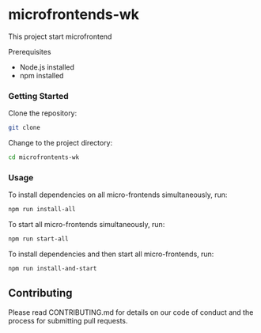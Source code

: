 # microfrontends-wk

This project start microfrontend

Prerequisites
- Node.js installed
- npm installed

### Getting Started
Clone the repository:
```bash
git clone 
```
Change to the project directory:
```sh
cd microfrontents-wk
```

### Usage
To install dependencies on all micro-frontends simultaneously, run:

```sh
npm run install-all
```
To start all micro-frontends simultaneously, run:

```sh
npm run start-all
```
To install dependencies and then start all micro-frontends, run:

```sh
npm run install-and-start
```
## Contributing
Please read CONTRIBUTING.md for details on our code of conduct and the process for submitting pull requests.

